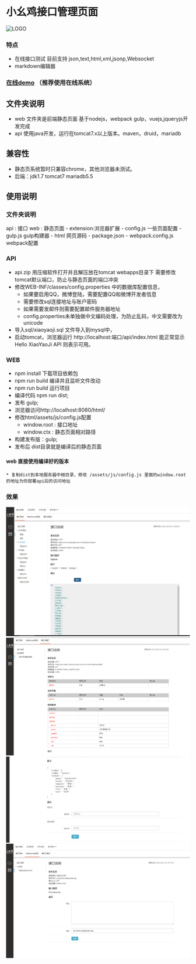 # 小幺鸡接口管理页面
   ![LOGO](http://www.xiaoyaoji.com.cn/assets/img/logo/full.png)

### 特点
   * 在线接口测试 目前支持 json,text,html,xml,jsonp,Websocket
   * markdown编辑器

### [在线demo](http://www.xiaoyaoji.com.cn/) （推荐使用在线系统）
	
## 文件夹说明
* web 文件夹是前端静态页面 基于nodejs，webpack gulp，vuejs,jqueryjs开发完成
* api 使用java开发，运行在tomcat7.x以上版本。maven，druid，mariadb

## 兼容性
* 静态页系统暂时只兼容chrome，其他浏览器未测试。
* 后端：jdk1.7 tomcat7  mariadb5.5


## 使用说明
### 文件夹说明
 api : 接口
 web : 静态页面
    - extension:浏览器扩展
    - config.js 一些页面配置
    - gulp.js   gulp构建器
    - html 网页源码
    - package.json 
    - webpack.config.js webpack配置

### API
 * api.zip 用压缩软件打开并且解压放在tomcat webapps目录下 需要修改tomcat默认端口，防止与静态页面的端口冲突
 * 修改WEB-INF/classes/config.properties 中的数据库配置信息，
    * 如果要启用QQ，微博登陆，需要配置QQ和微博开发者信息
    * 需要修改sql连接地址与账户密码
    * 如果需要发邮件则需要配置邮件服务器地址
    * config.properties未单独做中文编码处理，为防止乱码，中文需要改为unicode
 * 导入sql/xiaoyaoji.sql 文件导入到mysql中，
 * 启动tomcat，浏览器运行 http://localhost:端口/api/index.html 能正常显示Hello XiaoYaoJi API 则表示可用。
 
### WEB
  * npm install 下载项目依赖包 
  * npm run build 编译并且监听文件改动
  * npm run build 运行项目 
  * 编译代码 npm run dist;
  * 发布 gulp;
  * 浏览器访问http://localhost:8080/html/
  * 修改html/assets/js/config.js配置
      * window.root : 接口地址
      * window.ctx : 静态页面相对路径
  * 构建发布版：gulp;
  * 发布后 dist目录就是编译后的静态页面

#### web 直接使用编译好的版本
    * 复制dist到本地服务器中根目录，修改 /assets/js/config.js 里面的window.root的地址为你部署api后的访问地址

### 效果
![基本](img/basic.png)
![基本](img/third1.png)
![基本](img/third2.png)
![基本](img/ws.png)
    